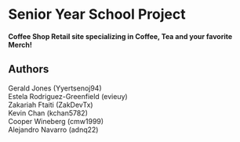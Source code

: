 <h1> Senior Year School Project </h1>
<h4>Coffee Shop Retail site specializing in Coffee, Tea and your favorite Merch!</hr>

<h2>Authors</h2>
Gerald Jones (Yyertsenoj94)<br>
Estela Rodriguez-Greenfield (evieuy)<br>
Zakariah Ftaiti (ZakDevTx)<br>
Kevin Chan (kchan5782)<br>
Cooper Wineberg (cmw1999)<br>
Alejandro Navarro (adnq22)<br>
